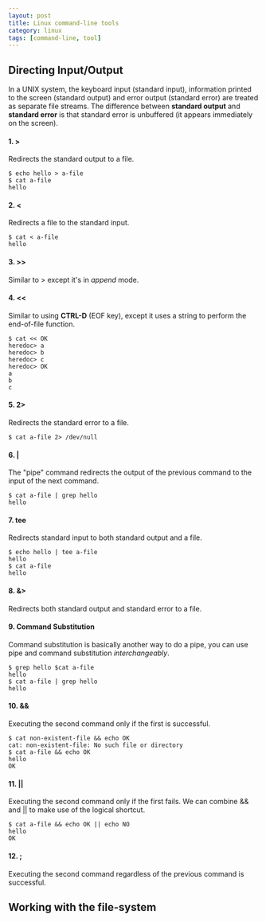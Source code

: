 ```yaml
---
layout: post
title: Linux command-line tools
category: linux
tags: [command-line, tool]
---
```


## Directing Input/Output
In a UNIX system, the keyboard input (standard input), information printed to the screen (standard output) and error output (standard error) are treated as separate file streams. The difference between **standard output** and **standard error** is that standard error is unbuffered (it appears immediately on the screen).

#### 1. \>
Redirects the standard output to a file.

```
$ echo hello > a-file
$ cat a-file
hello
```

#### 2. <
Redirects a file to the standard input.

```
$ cat < a-file
hello
```

#### 3. \>\>
Similar to \> except it's in *append* mode.

#### 4. <<
Similar to using **CTRL-D** (EOF key), except it uses a string to perform the end-of-file function.

```
$ cat << OK
heredoc> a
heredoc> b
heredoc> c
heredoc> OK
a
b
c
```

#### 5. 2\>
Redirects the standard error to a file.

```
$ cat a-file 2> /dev/null
```

#### 6. |
The "pipe" command redirects the output of the previous command to the input of the next command.

```
$ cat a-file | grep hello
hello
```

#### 7. tee
Redirects standard input to both standard output and a file.

```
$ echo hello | tee a-file
hello
$ cat a-file
hello
```

#### 8. &\>
Redirects both standard output and standard error to a file.

#### 9. Command Substitution
Command substitution is basically another way to do a pipe, you can use pipe and command substitution *interchangeably*.

```
$ grep hello $cat a-file
hello
$ cat a-file | grep hello
hello
```

#### 10. &&
Executing the second command only if the first is successful.

```
$ cat non-existent-file && echo OK
cat: non-existent-file: No such file or directory
$ cat a-file && echo OK
hello
OK
```

#### 11. ||
Executing the second command only if the first fails. We can combine && and || to make use of the logical shortcut.

```
$ cat a-file && echo OK || echo NO    
hello
OK
```

#### 12. ;
Executing the second command regardless of the previous command is successful.

<!-- more -->

## Working with the file-system

